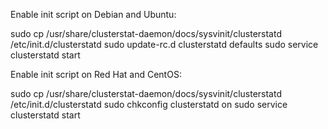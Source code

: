 Enable init script on Debian and Ubuntu:

  sudo cp /usr/share/clusterstat-daemon/docs/sysvinit/clusterstatd /etc/init.d/clusterstatd
  sudo update-rc.d clusterstatd defaults
  sudo service clusterstatd start

Enable init script on Red Hat and CentOS:

  sudo cp /usr/share/clusterstat-daemon/docs/sysvinit/clusterstatd /etc/init.d/clusterstatd
  sudo chkconfig clusterstatd on
  sudo service clusterstatd start

